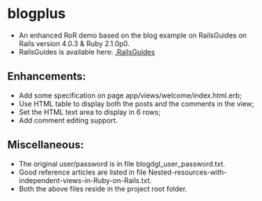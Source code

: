 blogplus
========

* An enhanced RoR demo based on the blog example on RailsGuides on Rails version 4.0.3 &amp; Ruby 2.1.0p0.
* RailsGuides is available here: [.RailsGuides](http://guides.rubyonrails.org/)

Enhancements:
-------
* Add some specification on page app/views/welcome/index.html.erb;
* Use HTML table to display both the posts and the comments in the view;
* Set the HTML text area to display in 6 rows;
* Add comment editing support.

Miscellaneous:
-------
* The original user/password is in file blogdgl_user_password.txt.
* Good reference articles are listed in file Nested-resources-with-independent-views-in-Ruby-on-Rails.txt.
* Both the above files reside in the project root folder.
